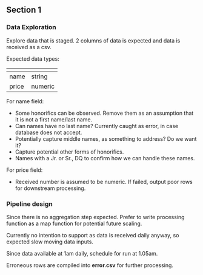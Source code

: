 ## Section 1

### Data Exploration

Explore data that is staged. 2 columns of data is expected and data is received as a csv.

Expected data types:

| <!-- -->    | <!-- -->    |
|---|---|
| name | string |
| price | numeric |

For name field: 

- Some honorifics can be observed. Remove them as an assumption that it is not a first name/last name.
- Can names have no last name? Currently caught as error, in case database does not accept.
- Potentially capture middle names, as something to address? Do we want it?
- Capture potential other forms of honorifics.
- Names with a Jr. or Sr., DQ to confirm how we can handle these names.

For price field:
- Received number is assumed to be numeric. If failed, output poor rows for downstream processing.

### Pipeline design

Since there is no aggregation step expected. Prefer to write processing function as a map function for potential future scaling. 

Currently no intention to support as data is received daily anyway, so expected slow moving data inputs.

Since data available at 1am daily, schedule for run at 1.05am.

Erroneous rows are compiled into **error.csv** for further processing.
